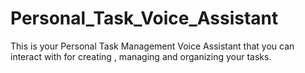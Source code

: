 # Personal_Task_Voice_Assistant
This is your Personal Task Management Voice Assistant that you can interact with for creating , managing and organizing your tasks.
